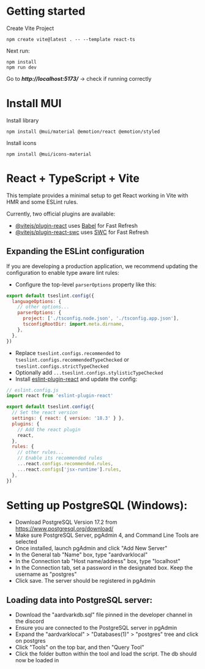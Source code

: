 # Getting started

Create Vite Project
```
npm create vite@latest . -- --template react-ts
```

Next run:
```
npm install
npm run dev
```
Go to ***http://localhost:5173/*** -> check if running correctly

# Install MUI

Install library
```
npm install @mui/material @emotion/react @emotion/styled
```

Install icons
```
npm install @mui/icons-material
```


# React + TypeScript + Vite

This template provides a minimal setup to get React working in Vite with HMR and some ESLint rules.

Currently, two official plugins are available:

- [@vitejs/plugin-react](https://github.com/vitejs/vite-plugin-react/blob/main/packages/plugin-react/README.md) uses [Babel](https://babeljs.io/) for Fast Refresh
- [@vitejs/plugin-react-swc](https://github.com/vitejs/vite-plugin-react-swc) uses [SWC](https://swc.rs/) for Fast Refresh

## Expanding the ESLint configuration

If you are developing a production application, we recommend updating the configuration to enable type aware lint rules:

- Configure the top-level `parserOptions` property like this:

```js
export default tseslint.config({
  languageOptions: {
    // other options...
    parserOptions: {
      project: ['./tsconfig.node.json', './tsconfig.app.json'],
      tsconfigRootDir: import.meta.dirname,
    },
  },
})
```

- Replace `tseslint.configs.recommended` to `tseslint.configs.recommendedTypeChecked` or `tseslint.configs.strictTypeChecked`
- Optionally add `...tseslint.configs.stylisticTypeChecked`
- Install [eslint-plugin-react](https://github.com/jsx-eslint/eslint-plugin-react) and update the config:

```js
// eslint.config.js
import react from 'eslint-plugin-react'

export default tseslint.config({
  // Set the react version
  settings: { react: { version: '18.3' } },
  plugins: {
    // Add the react plugin
    react,
  },
  rules: {
    // other rules...
    // Enable its recommended rules
    ...react.configs.recommended.rules,
    ...react.configs['jsx-runtime'].rules,
  },
})
```

# Setting up PostgreSQL (Windows):

- Download PostgreSQL Version 17.2 from https://www.postgresql.org/download/
- Make sure PostgreSQL Server, pgAdmin 4, and Command Line Tools are selected
- Once installed, launch pgAdmin and click "Add New Server"
- In the General tab "Name" box, type "aardvarklocal"
- In the Connection tab "Host name/address" box, type "localhost"
- In the Connection tab, set a password in the designated box. Keep the username as "postgres"
- Click save. The server should be registered in pgAdmin

## Loading data into PostgreSQL server:

- Download the "aardvarkdb.sql" file pinned in the developer channel in the discord
- Ensure you are connected to the PostgreSQL server in pgAdmin
- Expand the "aardvarklocal" > "Databases(1)" > "postgres" tree and click on postgres
- Click "Tools" on the top bar, and then "Query Tool"
- Click the folder button within the tool and load the script. The db should now be loaded in
